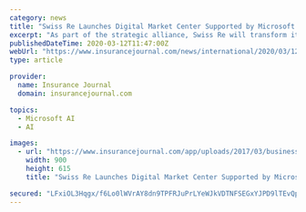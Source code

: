 ```yaml
---
category: news
title: "Swiss Re Launches Digital Market Center Supported by Microsoft Data Analytics, AI Tools"
excerpt: "As part of the strategic alliance, Swiss Re will transform its internal operating platform by modernizing and moving it to the Azure cloud. This move will increase the efficiency and effectiveness of the core processes by leveraging the most advanced data processing and AI capabilities at scale. “Swiss Re’s alliance with Microsoft will help ..."
publishedDateTime: 2020-03-12T11:47:00Z
webUrl: "https://www.insurancejournal.com/news/international/2020/03/12/560945.htm"
type: article

provider:
  name: Insurance Journal
  domain: insurancejournal.com

topics:
  - Microsoft AI
  - AI

images:
  - url: "https://www.insurancejournal.com/app/uploads/2017/03/business-technology-.jpg"
    width: 900
    height: 615
    title: "Swiss Re Launches Digital Market Center Supported by Microsoft Data Analytics, AI Tools"

secured: "LFxiOL3Hqgx/f6Lo0lWVrAY8dn9TPFRJuPrLYeWJkVDTNFSEGxYJPD9lTEvQpSPHPfYb899JqFLCz6ojd2prQWgr1p/aKPLVLeFMT/ZYrwDEJAQYO40WhtbBCxmyyNf/Phjx9vfwHoXJS3KIbGgALTNhXerpXx9rux3dsKPFE/SM0mjwlCVn7EN8Uva0+B0uQBKjs9X9CYYTW5CN2SXU8iTGLFuBNcDanHUSxC7eKTxPEVo8J/L3OPgnD1JKeeivRu9m/phRiKPoSboZgkyDQ3CFi4FZMKJz6EY9SuK8GYC6ciz5fkSgWv58D53YazKXuWaVj41ZUUwWIhEMp92qaA/FSVskUIQ7N2IN9D417gw2TFZDluFxjbnO/J4qh60RyMh003R8dZA+DcpmlxR6A4EiJ41WmFUUX+Sd8SpLtuocBV1iU2CgAWl9+Kjd9GjsJOdpiKt5wPIJoGnMEFvll9xTuQPOZ9CKmEYyIQwHotQ=;8LXH7jZsJ5RZlmYMwC+uRw=="
---
```


